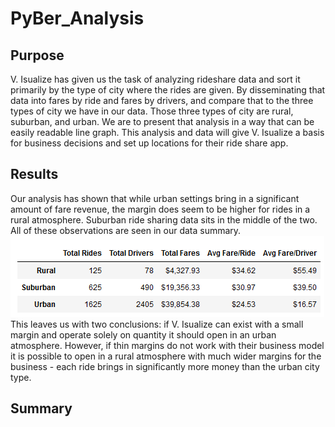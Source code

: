 # PyBer_Analysis
## Purpose
V. Isualize has given us the task of analyzing rideshare data and sort it primarily by the type of city where the rides are given. By disseminating that data into fares by ride and fares by drivers, and compare that to the three types of city we have in our data. Those three types of city are rural, suburban, and urban. We are to present that analysis in a way that can be easily readable line graph. This analysis and data will give V. Isualize a basis for business decisions and set up locations for their ride share app.
## Results
Our analysis has shown that while urban settings bring in a significant amount of fare revenue, the margin does seem to be higher for rides in a rural atmosphere. Suburban ride sharing data sits in the middle of the two. All of these observations are seen in our data summary.
![PyBer Summary](Analysis/PyBer_fare_summary.png)
This leaves us with two conclusions: if V. Isualize can exist with a small margin and operate solely on quantity it should open in an urban atmosphere. However, if thin margins do not work with their business model it is possible to open in a rural atmosphere with much wider margins for the business - each ride brings in significantly more money than the urban city type. 

## Summary
